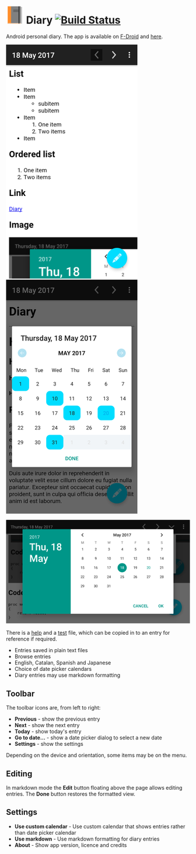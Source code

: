 # ![Logo](src/main/res/drawable-mdpi/ic_launcher.png) Diary [![Build Status](https://travis-ci.org/billthefarmer/diary.svg?branch=master)](https://travis-ci.org/billthefarmer/diary)

Android personal diary. The app is available on [F-Droid](https://f-droid.org/repository/browse/?fdid=org.billthefarmer.diary)
and [here](https://github.com/billthefarmer/diary/releases).

![Diary](https://github.com/billthefarmer/billthefarmer.github.io/raw/master/images/diary/Diary-phone.png) ![Calendar](https://github.com/billthefarmer/billthefarmer.github.io/raw/master/images/diary/Calendar-phone.png)

![Calendar](https://github.com/billthefarmer/billthefarmer.github.io/raw/master/images/diary/Calendar-landscape.png)

There is a
[help](https://github.com/billthefarmer/diary/blob/master/data/help.md)
and a
[test](https://github.com/billthefarmer/diary/blob/master/data/test.md)
file, which can be copied in to an entry for reference if required.

* Entries saved in plain text files
* Browse entries
* English, Catalan, Spanish and Japanese
* Choice of date picker calendars
* Diary entries may use markdown formatting

## Toolbar
The toolbar icons are, from left to right:

* **Previous** - show the previous entry
* **Next** - show the next entry
* **Today** - show today's entry
* **Go to date…** - show a date picker dialog to select a new date
* **Settings** - show the settings

Depending on the device and orientation, some items may be on the
menu.

## Editing
In markdown mode the **Edit** button floating above the page allows
editing entries. The **Done** button restores the formatted view.

## Settings
* **Use custom calendar** - Use custom calendar that shows entries
  rather than date picker calendar
* **Use markdown** - Use markdown formatting for diary entries
* **About** - Show app version, licence and credits
